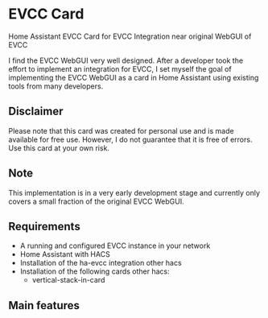 # EVCC Card
Home Assistant EVCC Card for EVCC Integration near original WebGUI of EVCC

I find the EVCC WebGUI very well designed. After a developer took the effort to implement an integration for EVCC, I set myself the goal of implementing the EVCC WebGUI as a card in Home Assistant using existing tools from many developers.
## Disclaimer
Please note that this card was created for personal use and is made available for free use. However, I do not guarantee that it is free of errors. Use this card at your own risk.
## Note
This implementation is in a very early development stage and currently only covers a small fraction of the original EVCC WebGUI.
## Requirements
- A running and configured EVCC instance in your network
- Home Assistant with HACS
- Installation of the ha-evcc integration other hacs
- Installation of the following cards other hacs:
  - vertical-stack-in-card
## Main features
